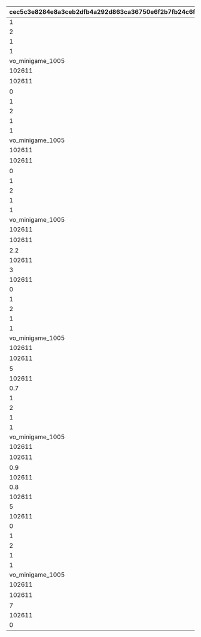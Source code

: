 |cec5c3e8284e8a3ceb2dfb4a292d863ca36750e6f2b7fb24c6f9bde89652bb01|3f8f5cb00085d0ce7fe01a482376898e464966cf4587085b67f3029cb7a56827|0d5be426d0efe59b51cf0866daeb9f73a21423278bd0859f45a5cd6a5b8dc481|0b1d141d57a62206f462762762b2fcad0684927d69885bd5b42be8c0dec1284e|4bb92bf92473b9f2bc5d35d06b3ae60810a08daaa6ce3a38d460cc6b23aa62e7|90f303dfb768057c81402ec588271580926325d97c09c040f228cf5982a1756f|40b84751341ae3a3f6259751bb59cd64cba9ca224349b10ef30fd4559f1728db|bc240504e90a47f22a32f7eb3222519cfe4fab1f9de44cc3638f78dd30dec845|9f5b1ea4b47b57b35fbd8b23e57d31091eb3f619dd01f65fb1c5dab17a7c8057|1b26e3469c4013c652987da1d2de2cc54443004e619773061786321a8dd71006|759443a3d51ae5cb3b6e8def29a35fca433d6a31577c525c7724c8225f23a42b|
| --- | --- | --- | --- | --- | --- | --- | --- | --- | --- | --- |
|1|102611|850|ttk_idle_def|100|-120|1|1|5|1010001|1|
|2|2|0||0|1|1|1|31|1010002||
|1|1|-80||-120|1|1|1|31|1010003||
|1|||||||1|93|1010004||
|vo_minigame_1005|vo_minigame_1005_top_000|0||0|||1|21|1010005||
|102611|ttk_doya|0||ttk_idle_doya|1|0.3|1|3|1010006|0.3|
|102611|任された仕事は\nきちんとやるよ|8||||0|1|11|1010007|0|
|0|||||||1|91|1010008||
|1|102611|850|ttk_idle_def|100|-120|1|2|5|1020001|1|
|2|2|0||0|1|1|2|31|1020002||
|1|1|-80||-120|1|1|2|31|1020003||
|1|||||||2|93|1020004||
|vo_minigame_1005|vo_minigame_1005_top_001|0||0|||2|21|1020005||
|102611|ttk_idle_smile|0||ttk_idle_def|1|0.3|2|3|1020006|0.3|
|102611|あたしの前に\n現れたこと\n後悔させてあげる|8||||0|2|11|1020007|0|
|0|||||||2|91|1020008||
|1|102611|850|ttk_idle_def|100|-120|1|3|5|1030001|1|
|2|2|0||0|1|1|3|31|1030002||
|1|1|-80||-120|1|1|3|31|1030003||
|1|||||||3|93|1030004||
|vo_minigame_1005|vo_minigame_1005_top_002|0||0|||3|21|1030005||
|102611|ttk_joy|0||ttk_idle_joy|1|0.1|3|3|1030006|0.3|
|102611|コツをつかめば\n結構楽しいかも\nいや、労働は労働か…|8||||0|3|11|1030007|0|
|2.2|||||||3|93|1030008||
|102611|ttk_talk_sad|1||||0.3|3|3|1030009|0.3|
|3|||||||3|93|1030010||
|102611|ttk_idle_def|1||||0.3|3|3|1030011|0.3|
|0|||||||3|91|1030012||
|1|102611|850|ttk_idle_def|100|-120|1|4|5|1040001|1|
|2|2|0||0|1|1|4|31|1040002||
|1|1|-80||-120|1|1|4|31|1040003||
|1|||||||4|93|1040004||
|vo_minigame_1005|vo_minigame_1005_top_003|0||0|||4|21|1040005||
|102611|ttk_shock|0||ttk_idle_shock|1|0.3|4|3|1040006|0.3|
|102611|ねずみのことなんか\n知りたくないよ\nはぁ…めんどくさい|8||||0|4|11|1040007|0|
|5|||||||4|93|1040008||
|102611|ttk_idle_def|1||||0.3|4|3|1040009|0.3|
|0.7|||||||4|93|1040010||
|1|102611|850|ttk_idle_def|100|-120|1|5|5|1050001|1|
|2|2|0||0|1|1|5|31|1050002||
|1|1|-80||-120|1|1|5|31|1050003||
|1|||||||5|93|1050004||
|vo_minigame_1005|vo_minigame_1005_top_004|0||0|||5|21|1050005||
|102611|ttk_surprise|0||||0.3|5|3|1050006|0.3|
|102611|うわっ！？\nこっちこないでよ！\nはぁ…チマチマ\n追い払うのは大変だ…|8||||0|5|11|1050007|0|
|0.9|||||||5|93|1050008||
|102611|ttk_talk_anger|1||||0.3|5|3|1050009|0.3|
|0.8|||||||5|93|1050010||
|102611|ttk_sad|0||ttk_talk_sad|1|0.3|5|3|1050011|0.3|
|5|||||||5|93|1050012||
|102611|ttk_idle_def|1||||0.3|5|3|1050013|0.3|
|0|||||||5|91|1050014||
|1|102611|850|ttk_idle_def|100|-120|1|6|5|1060001|1|
|2|2|0||0|1|1|6|31|1060002||
|1|1|-80||-120|1|1|6|31|1060003||
|1|||||||6|93|1060004||
|vo_minigame_1005|vo_minigame_1005_top_005|0||0|||6|21|1060005||
|102611|ttk_idle_worry|1||||0.3|6|3|1060006|0.3|
|102611|こんなことに\n慣れたくないよ…\nでも牧場のためには\nやるしかないか|8||||0|6|11|1060007|0|
|7|||||||6|93|1060008||
|102611|ttk_amz|0||ttk_idle_def|1|0.3|6|3|1060009|0.3|
|0|||||||6|91|1060010||